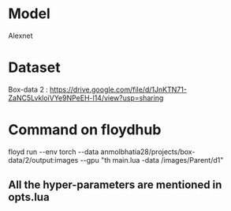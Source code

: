 
# Model
Alexnet

# Dataset
Box-data 2 : https://drive.google.com/file/d/1JnKTN71-ZaNC5LvkloiVYe9NPeEH-l14/view?usp=sharing 

# Command on floydhub
floyd run --env torch --data anmolbhatia28/projects/box-data/2/output:images --gpu "th main.lua -data /images/Parent/d1"

## All the hyper-parameters are mentioned in opts.lua

